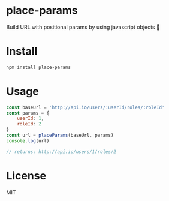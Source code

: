 # place-params

Build URL with positional params by using javascript objects :slot_machine:

# Install
```sh
npm install place-params
```

# Usage
```js
const baseUrl = 'http://api.io/users/:userId/roles/:roleId'
const params = {
    userId: 1,
    roleId: 2
}
const url = placeParams(baseUrl, params)
console.log(url)

// returns: http://api.io/users/1/roles/2
```

# License
MIT